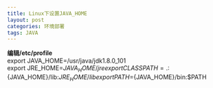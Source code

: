 ```yaml
---
title: Linux下设置JAVA_HOME
layout: post
categories: 环境部署
tags: JAVA
---
```

__编辑/etc/profile__  
export JAVA_HOME=/usr/java/jdk1.8.0_101  
export JRE_HOME=${JAVA_HOME}/jre    
export CLASSPATH=.:${JAVA_HOME}/lib:${JRE_HOME}/lib    
export PATH=${JAVA_HOME}/bin:$PATH